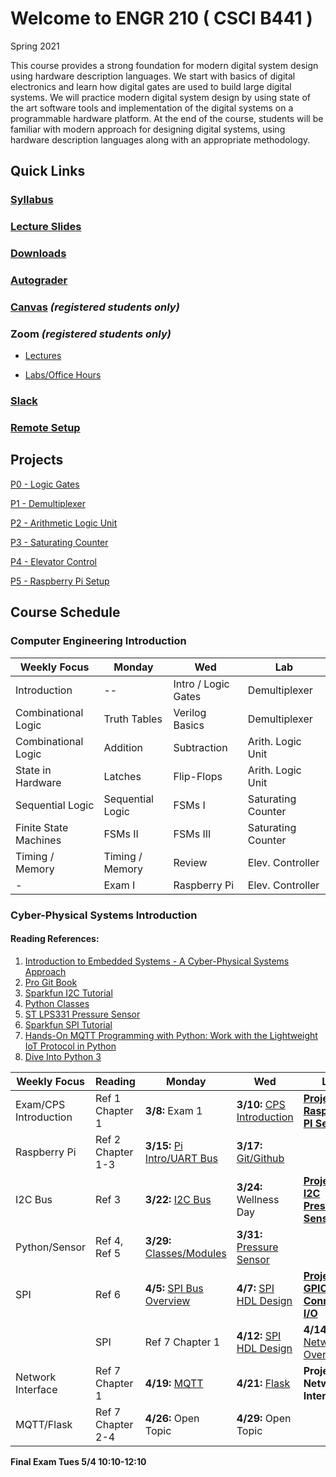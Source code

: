 
# Welcome to ENGR 210 ( CSCI B441 )

Spring 2021 

This course provides a strong foundation for modern digital system design using hardware description languages. We start with basics of digital electronics and learn how digital gates are used to build large digital systems. We will practice modern digital system design by using state of the art software tools and implementation of the digital systems on a programmable hardware platform.  At the end of the course, students will be familiar with modern approach for designing digital systems, using hardware description languages along with an appropriate methodology.

## Quick Links

### [Syllabus](syllabus.md)

### [Lecture Slides](http://github.com/engr210/lecture_slides)

### [Downloads](http://github.com/engr210/downloads) 

### [Autograder](https://autograder.sice.indiana.edu) 

### [Canvas](https://iu.instructure.com/courses/1947790) _(registered students only)_

### Zoom _(registered students only)_

 - [Lectures](https://iu.zoom.us/j/86581937943) 

 - [Labs/Office Hours](https://iu.zoom.us/j/89702983096)

### [Slack](https://engr210-sp21.slack.com)

### [Remote Setup](https://uisapp2.iu.edu/confluence-prd/pages/viewpage.action?pageId=280461906)
<!--
[RED Desktop](https://docs.google.com/document/d/1GuOK0B6Irj_u6LjxMiwTBXgFvxtb-kuTXEFyj7-wQYI)
-->

## Projects

<!-- [P0 - Vivado
Tutorial](https://docs.google.com/document/d/1ydtvsCJaGSUWNMd3byvegsMfa6kRY8q1nOXQNVc5FVE)
-->

[P0 - Logic Gates](https://docs.google.com/document/d/1OZPhRJoNW6variLEV1iyCQ5HWxGvJrfiC3c3eMZx8vo)

[P1 - Demultiplexer](https://docs.google.com/document/d/1o02Y2rexq2IHROQaUYS6GD_TwUbfTaikeP8ysp6FJi8)

[P2 - Arithmetic Logic Unit](https://docs.google.com/document/d/1uhQR3LDZLIDAheTqNy58HJ456uEFfEh4IH7j1ZReyHM/edit?usp=sharing)

<!-- [P3 - Countdown
Timer](https://docs.google.com/document/d/1HnWBiIqMQZvTv-P2DLUMM38fX2hg8FhBwA005HwC-YI/edit?usp=sharing)
-->
[P3 - Saturating Counter](https://docs.google.com/document/d/1JLgk0VguSrih_h3BsMyMtInTJ4Qrl--Hv2jkxK4chZw)

[P4 - Elevator Control](https://docs.google.com/document/d/1IdqlRf4rqOpv0cBeurJ29rpMXwudnfIx8i1Z8IPmqxI/edit?usp=sharing)

[P5 - Raspberry Pi Setup](P5.md)

<!--
[PX - UART](https://docs.google.com/document/d/1dxm55Ct0wDpdce9y02u2D1DiFJ1YpZUdxzTfeGLi05A/edit?usp=sharing)

[PY - Postfix Calculator](https://docs.google.com/document/d/1ApDEDIPBYUmE_dggMogTmvb7Bb1qxodMbxjTzoPfIqs/edit?usp=sharing)
-->

## Course Schedule

### Computer Engineering Introduction

| Weekly Focus          | Monday                | Wed               | Lab               | 
| -----                 | ------                | ---               | ---               | 
| Introduction          | --                    | Intro / Logic Gates| Demultiplexer    |
| Combinational Logic   | Truth Tables          | Verilog Basics    | Demultiplexer     |  
| Combinational Logic   | Addition              | Subtraction       | Arith. Logic Unit |
| State in Hardware     | Latches               | Flip-Flops        | Arith. Logic Unit |
| Sequential Logic      | Sequential Logic      | FSMs I            | Saturating Counter|
| Finite State Machines | FSMs II               | FSMs III          | Saturating Counter|
| Timing / Memory       | Timing / Memory       | Review            | Elev.  Controller |
| -                     | Exam I                | Raspberry Pi      | Elev.  Controller |

### Cyber-Physical Systems Introduction

#### Reading References:
1. [Introduction to Embedded Systems - A Cyber-Physical Systems Approach](https://ptolemy.berkeley.edu/books/leeseshia/releases/LeeSeshia_DigitalV2_2.pdf)
2. [Pro Git Book](https://git-scm.com/book/en/v2)
3. [Sparkfun I2C Tutorial](https://learn.sparkfun.com/tutorials/i2c/all)
4. [Python Classes](https://docs.python.org/3/tutorial/classes.html)
5. [ST LPS331 Pressure Sensor](docs/LPS331AP.pdf)
6. [Sparkfun SPI Tutorial](https://learn.sparkfun.com/tutorials/serial-peripheral-interface-spi/all)
7. [Hands-On MQTT Programming with Python: Work with the Lightweight IoT Protocol in Python](https://iucat.iu.edu/catalog/18457908)
8. [Dive Into Python 3](https://diveintopython3.net/)

| Weekly Focus          | Reading                | Monday                    | Wed                       | Lab                                       | 
| -----                 | ------                 | ------                    | ---                       | ---                                       | 
| Exam/CPS Introduction | Ref 1 Chapter 1        | **3/8:** Exam 1               | **3/10:** [CPS Introduction](lectures/CPS_Introduction.pdf)   | **[Project 5 Raspberry PI Setup](P5.md)** |
| Raspberry Pi          | Ref 2 Chapter 1-3      | **3/15:** [Pi Intro/UART Bus](lectures/RaspberryPi_UART.pdf)   | **3/17:** [Git/Github](lectures/PI_Setup_Git_Intro.pdf)    |                                           |
| I2C Bus               | Ref 3                  | **3/22:** [I2C Bus](lectures/I2C_Introduction.pdf)      | **3/24:** Wellness Day        | **[Project 6 I2C Pressure Sensor](P6.md)**         |
| Python/Sensor         | Ref 4, Ref 5           | **3/29:** [Classes/Modules](lectures/Python_Classes.pdf)     | **3/31:** [Pressure Sensor](lectures/LPS331AP_Pressure_Sensor.pdf)   |                                           |
| SPI                   | Ref 6                  | **4/5:** [SPI Bus Overview](lectures/SPI_bus.pdf)  | **4/7:** [SPI HDL Design](lectures/SPI_System_Verilog.pdf)       | **[Project 7 GPIO Connected I/O](P7.md)**      |
    | SPI                   | Ref 7 Chapter 1        | **4/12:** [SPI HDL Design](lectures/SPI_SystemVerilog_2.pdf)     | **4/14:** [Networking Overview](lectures/Networking_Overview.pdf) |                                           |
| Network Interface     | Ref 7 Chapter 1       | **4/19:** [MQTT](lectures/MQTT.pdf)  | **4/21:** [Flask](lectures/Flask.pdf)            | **Project 8 Network Interface**           |
| MQTT/Flask            | Ref 7 Chapter 2-4     | **4/26:** Open Topic               | **4/29:** Open Topic          |                                           |

**Final Exam Tues 5/4 10:10-12:10**
